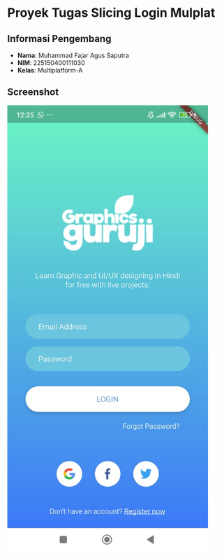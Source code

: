 # Proyek Tugas Slicing Login Mulplat

## Informasi Pengembang

- **Nama**: Muhammad Fajar Agus Saputra
- **NIM**: 225150400111030
- **Kelas**: Multiplatform-A

## Screenshot

![Screenshot](assets/ss.jpg)
